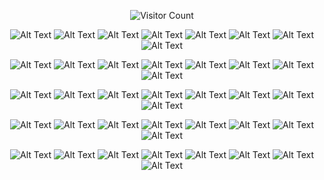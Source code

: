 <div align="center">
  
![Visitor Count](https://profile-counter.glitch.me/kubajagiello/count.svg)

</div>


<div align="center">

![Alt Text](https://cdn.betterttv.net/emote/5fd79b2222274a347e6b459c/2x)
![Alt Text](https://cdn.betterttv.net/emote/5fd79b2222274a347e6b459c/2x)
![Alt Text](https://cdn.betterttv.net/emote/5fd79b2222274a347e6b459c/2x)
![Alt Text](https://cdn.betterttv.net/emote/5fd79b2222274a347e6b459c/2x)
![Alt Text](https://cdn.betterttv.net/emote/5fd79b2222274a347e6b459c/2x)
![Alt Text](https://cdn.betterttv.net/emote/5fd79b2222274a347e6b459c/2x)
![Alt Text](https://cdn.betterttv.net/emote/5fd79b2222274a347e6b459c/2x)
![Alt Text](https://cdn.betterttv.net/emote/5fd79b2222274a347e6b459c/2x)

</div>

<div align="center">

![Alt Text](https://cdn.betterttv.net/emote/5b6c5efadd8fb0185163bd4f/2x)
![Alt Text](https://cdn.betterttv.net/emote/5b6c5efadd8fb0185163bd4f/2x)
![Alt Text](https://cdn.betterttv.net/emote/5b6c5efadd8fb0185163bd4f/2x)
![Alt Text](https://cdn.betterttv.net/emote/5b6c5efadd8fb0185163bd4f/2x)
![Alt Text](https://cdn.betterttv.net/emote/5b6c5efadd8fb0185163bd4f/2x)
![Alt Text](https://cdn.betterttv.net/emote/5b6c5efadd8fb0185163bd4f/2x)
![Alt Text](https://cdn.betterttv.net/emote/5b6c5efadd8fb0185163bd4f/2x)
![Alt Text](https://cdn.betterttv.net/emote/5b6c5efadd8fb0185163bd4f/2x)
</div>

<div align="center">

![Alt Text](https://cdn.betterttv.net/emote/5a6edb51f730010d194bdd46/2x)
![Alt Text](https://cdn.betterttv.net/emote/5a6edb51f730010d194bdd46/2x)
![Alt Text](https://cdn.betterttv.net/emote/5a6edb51f730010d194bdd46/2x)
![Alt Text](https://cdn.betterttv.net/emote/5a6edb51f730010d194bdd46/2x)
![Alt Text](https://cdn.betterttv.net/emote/5a6edb51f730010d194bdd46/2x)
![Alt Text](https://cdn.betterttv.net/emote/5a6edb51f730010d194bdd46/2x)
![Alt Text](https://cdn.betterttv.net/emote/5a6edb51f730010d194bdd46/2x)
![Alt Text](https://cdn.betterttv.net/emote/5a6edb51f730010d194bdd46/2x)


</div>

<div align="center">

![Alt Text](https://cdn.betterttv.net/emote/610296c12d1eba5400d23bd3/2x)
![Alt Text](https://cdn.betterttv.net/emote/610296c12d1eba5400d23bd3/2x)
![Alt Text](https://cdn.betterttv.net/emote/610296c12d1eba5400d23bd3/2x)
![Alt Text](https://cdn.betterttv.net/emote/610296c12d1eba5400d23bd3/2x)
![Alt Text](https://cdn.betterttv.net/emote/610296c12d1eba5400d23bd3/2x)
![Alt Text](https://cdn.betterttv.net/emote/610296c12d1eba5400d23bd3/2x)
![Alt Text](https://cdn.betterttv.net/emote/610296c12d1eba5400d23bd3/2x)
![Alt Text](https://cdn.betterttv.net/emote/610296c12d1eba5400d23bd3/2x)

</div>

<div align="center">

![Alt Text](https://cdn.betterttv.net/emote/5ffccc42465444316bf5ff55/2x)
![Alt Text](https://cdn.betterttv.net/emote/5ffccc42465444316bf5ff55/2x)
![Alt Text](https://cdn.betterttv.net/emote/5ffccc42465444316bf5ff55/2x)
![Alt Text](https://cdn.betterttv.net/emote/5ffccc42465444316bf5ff55/2x)
![Alt Text](https://cdn.betterttv.net/emote/5ffccc42465444316bf5ff55/2x)
![Alt Text](https://cdn.betterttv.net/emote/5ffccc42465444316bf5ff55/2x)
![Alt Text](https://cdn.betterttv.net/emote/5ffccc42465444316bf5ff55/2x)
![Alt Text](https://cdn.betterttv.net/emote/5ffccc42465444316bf5ff55/2x)


</div>
